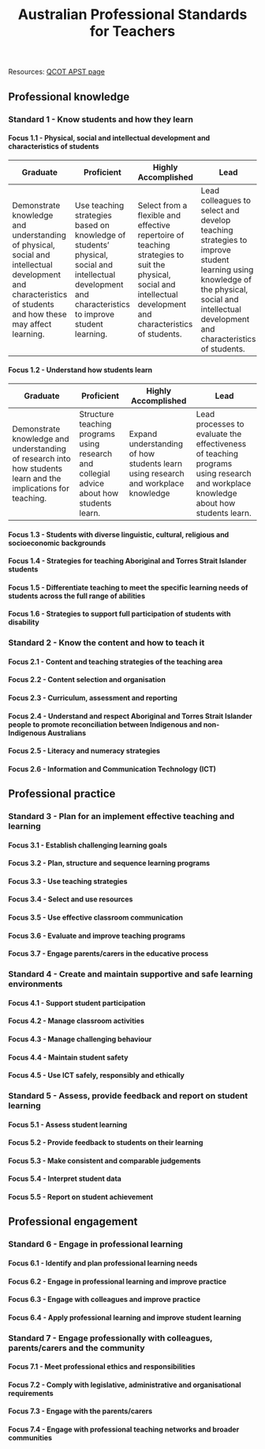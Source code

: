 ﻿---
tags: teaching
title: Australian Professional Standards for Teachers
type: note
---
Resources: [QCOT APST page](https://www.qct.edu.au/standards-and-conduct/professional-standards)

## Professional knowledge

### Standard 1 - Know students and how they learn

#### Focus 1.1 - Physical, social and intellectual development and characteristics of students

| Graduate | Proficient | Highly Accomplished | Lead |
| --- | --- | --- | --- |
| Demonstrate knowledge and understanding of physical, social and intellectual development and characteristics of students and how these may affect learning. | Use teaching strategies based on knowledge of students’ physical, social and intellectual development and characteristics to improve student learning. | Select from a flexible and effective repertoire of teaching strategies to suit the physical, social and intellectual development and characteristics of students. | Lead colleagues to select and develop teaching strategies to improve student learning using knowledge of the physical, social and intellectual development and characteristics of students. |

#### Focus 1.2 - Understand how students learn

| Graduate | Proficient | Highly Accomplished | Lead |
| --- | --- | --- | --- |
| Demonstrate knowledge and understanding of research into how students learn and the implications for teaching. | Structure teaching programs using research and collegial advice about how students learn. | Expand understanding of how students learn using research and workplace knowledge | Lead processes to evaluate the effectiveness of teaching programs using research and workplace knowledge about how students learn. |

#### Focus 1.3 - Students with diverse linguistic, cultural, religious and socioeconomic backgrounds

#### Focus 1.4 - Strategies for teaching Aboriginal and Torres Strait Islander students

#### Focus 1.5 - Differentiate teaching to meet the specific learning needs of students across the full range of abilities

#### Focus 1.6 - Strategies to support full participation of students with disability

### Standard 2 - Know the content and how to teach it

#### Focus 2.1 - Content and teaching strategies of the teaching area

#### Focus 2.2 - Content selection and organisation

#### Focus 2.3 - Curriculum, assessment and reporting

#### Focus 2.4 - Understand and respect Aboriginal and Torres Strait Islander people to promote reconciliation between Indigenous and non-Indigenous Australians

#### Focus 2.5 - Literacy and numeracy strategies

#### Focus 2.6 - Information and Communication Technology (ICT)

## Professional practice

### Standard 3 - Plan for an implement effective teaching and learning

#### Focus 3.1 - Establish challenging learning goals

#### Focus 3.2 - Plan, structure and sequence learning programs

#### Focus 3.3 - Use teaching strategies

#### Focus 3.4 - Select and use resources

#### Focus 3.5 - Use effective classroom communication

#### Focus 3.6 - Evaluate and improve teaching programs

#### Focus 3.7 - Engage parents/carers in the educative process

### Standard 4 - Create and maintain supportive and safe learning environments

#### Focus 4.1 - Support student participation

#### Focus 4.2 - Manage classroom activities

#### Focus 4.3 - Manage challenging behaviour

#### Focus 4.4 - Maintain student safety

#### Focus 4.5 - Use ICT safely, responsibly and ethically

### Standard 5 - Assess, provide feedback and report on student learning

#### Focus 5.1 - Assess student learning

#### Focus 5.2 - Provide feedback to students on their learning

#### Focus 5.3 - Make consistent and comparable judgements

#### Focus 5.4 - Interpret student data

#### Focus 5.5 - Report on student achievement

## Professional engagement

### Standard 6 - Engage in professional learning

#### Focus 6.1 - Identify and plan professional learning needs

#### Focus 6.2 - Engage in professional learning and improve practice

#### Focus 6.3 - Engage with colleagues and improve practice

#### Focus 6.4 - Apply professional learning and improve student learning

### Standard 7 - Engage professionally with colleagues, parents/carers and the community

#### Focus 7.1 - Meet professional ethics and responsibilities

#### Focus 7.2 - Comply with legislative, administrative and organisational requirements

#### Focus 7.3 - Engage with the parents/carers

#### Focus 7.4 - Engage with professional teaching networks and broader communities